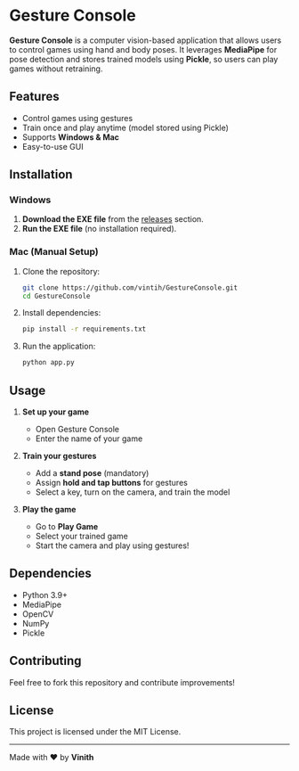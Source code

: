 # Gesture Console

**Gesture Console** is a computer vision-based application that allows users to control games using hand and body poses. It leverages **MediaPipe** for pose detection and stores trained models using **Pickle**, so users can play games without retraining.

## Features
- Control games using gestures
- Train once and play anytime (model stored using Pickle)
- Supports **Windows & Mac**
- Easy-to-use GUI

## Installation
### Windows
1. **Download the EXE file** from the [releases]([https://github.com/vinith-369/GestureConsole/releases/tag/untagged-0008776baaca9f8d5656]) section.
2. **Run the EXE file** (no installation required).

### Mac (Manual Setup)
1. Clone the repository:
   ```sh
   git clone https://github.com/vintih/GestureConsole.git
   cd GestureConsole
   ```
2. Install dependencies:
   ```sh
   pip install -r requirements.txt
   ```
3. Run the application:
   ```sh
   python app.py
   ```

## Usage  
1. **Set up your game**  
   - Open Gesture Console  
   - Enter the name of your game  

2. **Train your gestures**  
   - Add a **stand pose** (mandatory)  
   - Assign **hold and tap buttons** for gestures  
   - Select a key, turn on the camera, and train the model  

3. **Play the game**  
   - Go to **Play Game**  
   - Select your trained game  
   - Start the camera and play using gestures!  

## Dependencies
- Python 3.9+
- MediaPipe
- OpenCV
- NumPy
- Pickle

## Contributing
Feel free to fork this repository and contribute improvements!

## License
This project is licensed under the MIT License.

---
Made with ❤️ by **Vinith**
